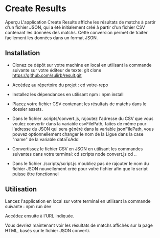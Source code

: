 # Create Results

Aperçu
L'application Create Results affiche les résultats de matchs à partir d'un fichier JSON, qui a été initialement créé à partir d'un fichier CSV contenant les données des matchs. Cette conversion permet de traiter facilement les données dans un format JSON.

## Installation

- Clonez ce dépôt sur votre machine en local en utilisant la commande suivante sur votre éditeur de texte:
  git clone https://github.com/sulirb/result.git

- Accédez au répertoire du projet :
  cd votre-repo

- Installez les dépendances en utilisant npm :
  npm install

- Placez votre fichier CSV contenant les résultats de matchs dans le dossier assets.

- Dans le fichier .scripts/convert.js, rajoutez l'adresse du CSV que vous voulez convertir dans la variable csvFilePath, faites de même pour l'adresse du JSON qui sera généré dans la variable jsonFilePath, vous pouvez optionnellement changer le nom de la Ligue dans la case "name" de la variable dataToAdd

- Convertissez le fichier CSV en JSON en utilisant les commandes suivantes dans votre terminal:
  cd scripts
  node convert.js
  cd ..

- Dans le fichier ./scripts/script.js n'oubliez pas de rajouter le nom du fichier JSON nouvellement crée pour votre fichier afin que le script puisse être fonctionnel

## Utilisation

Lancez l'application en local sur votre terminal en utilisant la commande suivante :
npm run dev

Accédez ensuite à l'URL indiquée.

Vous devriez maintenant voir les résultats de matchs affichés sur la page HTML, basés sur le fichier JSON converti.
